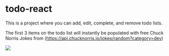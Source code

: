 # todo-react
This is a project where you can add, edit, complete, and remove todo lists.

The first 3 items on the todo list will instantly be populated with free Chuck Norris Jokes from  (https://api.chucknorris.io/jokes/random?category=dev)



![](https://ibb.co/bFRDXg6])
